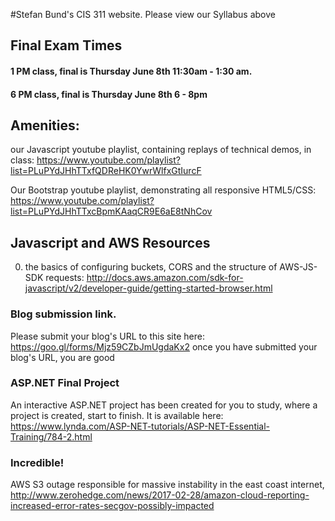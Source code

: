 
#Stefan Bund's CIS 311 website. Please view our Syllabus above
## Final Exam Times
#### 1 PM class, final is Thursday June 8th 11:30am - 1:30 am. 
#### 6 PM class, final is Thursday June 8th 6 - 8pm

## Amenities: 
our Javascript youtube playlist, containing replays of technical demos, in class: https://www.youtube.com/playlist?list=PLuPYdJHhTTxfQDReHK0YwrWlfxGtIurcF

Our Bootstrap youtube playlist, demonstrating all responsive HTML5/CSS: https://www.youtube.com/playlist?list=PLuPYdJHhTTxcBpmKAaqCR9E6aE8tNhCov

## Javascript and AWS Resources
0. the basics of configuring buckets, CORS and the structure of AWS-JS-SDK requests: http://docs.aws.amazon.com/sdk-for-javascript/v2/developer-guide/getting-started-browser.html

### Blog submission link. 
Please submit your blog's URL to this site here: https://goo.gl/forms/Mjz59CZbJmUgdaKx2 once you have submitted your blog's URL, you are good

### ASP.NET Final Project
An interactive ASP.NET project has been created for you to study, where a project is created, start to finish. It is available here: https://www.lynda.com/ASP-NET-tutorials/ASP-NET-Essential-Training/784-2.html

### Incredible!
AWS S3 outage responsible for massive instability in the east coast internet, http://www.zerohedge.com/news/2017-02-28/amazon-cloud-reporting-increased-error-rates-secgov-possibly-impacted
